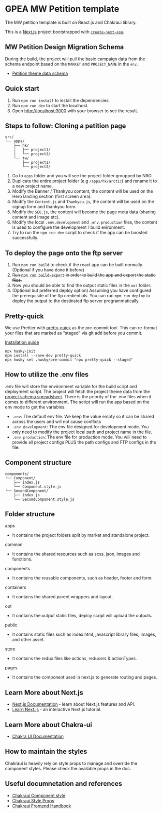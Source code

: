 # GPEA MW Petition template

The MW petition template is built on React.js and Chakraui library.

This is a [Next.js](https://nextjs.org/) project bootstrapped with [`create-next-app`](https://github.com/vercel/next.js/tree/canary/packages/create-next-app).

## MW Petition Design Migration Schema

During the build, the project will pull the basic campaign data from the schema endpoint based on the `MARKET` and `PROJECT_NAME` in the `env`.

- [Petition theme data schema](https://docs.google.com/spreadsheets/d/1_NziZSM1zHoQOzo_BgPS2apl7TLCqRRbO0ev1ykkl08/edit#gid=0)

## Quick start

1. Run `npm run install` to install the dependencies.
2. Run `npm run dev` to start the localhost.
3. Open [http://localhost:3000](http://localhost:3000) with your browser to see the result.

## Steps to follow: Cloning a petition page

```text
src/
└── apps/
    ├── hk/
    │   ├── project1/
    │   └── project2/
    └── tw/
        ├── project1/
        └── project2/
```

1. Go to `apps` folder and you will see the project folder groupped by NRO.
2. Duplicate the entire project folder (e.g `/apps/hk/arctic`) and rename it to a new project name.
3. Modify the Banner / Thankyou content, the content will be used on the Hero landing section (first screen area).
4. Modify the `Content.js` and `Thankyou.js`, the content will be used on the signup form and thankyou form.
5. Modify the `SEO.js`, the content will become the page meta data (sharing content and image etc).
6. Modify the local `.env.development` and `.env.production` files, the content is used to configure the development / build evironment.
7. Try to run the `npm run dev` script to check if the app can be boosted successfully.

## To deploy the page onto the ftp server

1. Run `npm run build` to check if the react app can be built normally. (Optional if you have done it before)
2. ~~Run `npm run build-export` in order to build the app and export the static files.~~
3. Now you should be able to find the output static files in the `out` folder.
4. (Optional but preferred deploy option) Assuming you have configured the prerequisite of the ftp credientials. You can run `npm run deploy` to deploy the output to the destinated ftp server programmatically.

## Pretty-quick

We use Prettier with [pretty-quick](https://github.com/azz/pretty-quick) as the pre-commit tool. This can re-format your files that are marked as “staged” via git add before you commit.

[Installation guide](https://prettier.io/docs/en/precommit.html)

```node
npx husky-init
npm install --save-dev pretty-quick
npx husky set .husky/pre-commit "npx pretty-quick --staged"
```

## How to utilize the .env files

.env file will store the environment variable for the build script and deployment script. The project will fetch the project theme data from the [project schema spreadsheet](https://docs.google.com/spreadsheets/d/1_NziZSM1zHoQOzo_BgPS2apl7TLCqRRbO0ev1ykkl08/edit#gid=0).
There is the priority of the .env files when it comes to different environment. The script will run the app based on the env mode to get the variables.

- `.env`: The default env file. We keep the value empty so it can be shared across the users and will not cause conflicts
- `.env.development`: The env file designed for development mode. You only need to modify the project local path and project name in the file.
- `.env.production`: The env file for production mode. You will need to provide all project configs PLUS the path configs and FTP configs in the file.

## Component structure

```text
components/
└── Component/
    ├── index.js
    └── Component.style.js
└── SecondComponent/
    ├── index.js
    └── SecondComponent.style.js
```

## Folder structure

apps

- It contains the project folders split by market and standalone project.

common

- It contains the shared resources such as scss, json, images and functions.

components

- It contains the reusable components, such as header, footer and form.

containers

- It contains the shared parent wrappers and layout.

out

- It contains the output static files, deploy script will upload the outputs.

public

- It contains static files such as index.html, javascript library files, images, and other asset.

store

- It contains the redux files like actions, reducers & actionTypes.

pages

- It contains the component used in next.js to generate routing and pages.

## Learn More about Next.js

- [Next.js Documentation](https://nextjs.org/docs) - learn about Next.js features and API.
- [Learn Next.js](https://nextjs.org/learn) - an interactive Next.js tutorial.

## Learn More about Chakra-ui

- [Chakra UI Documentation](https://chakra-ui.com/)

## How to maintain the styles

Chakraui is heavily rely on style props to manage and override the component styles. Please check the available props in the doc.

## Useful documnetation and references

- [Chakraui Component style](https://chakra-ui.com/docs/theming/component-style)
- [Chakraui Style Props](https://chakra-ui.com/docs/features/style-props)
- [Chakraui Frontend Handbook](https://infinum.com/handbook/books/frontend/react/chakra-ui)
